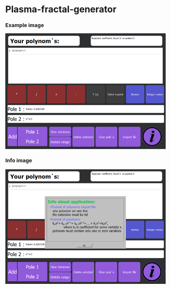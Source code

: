 # Plasma-fractal-generator

### Example image

![alt text](https://github.com/deGekata/Polynoms_calculator/blob/main/Readme_images/info_example.png)

### Info image

![alt text](https://github.com/deGekata/Polynoms_calculator/blob/main/Readme_images/example.png)
